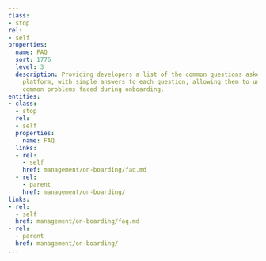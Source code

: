 ```yaml
---
class:
- stop
rel:
- self
properties:
  name: FAQ
  sort: 1776
  level: 3
  description: Providing developers a list of the common questions asked of an API
    platform, with simple answers to each question, allowing them to understand the
    common problems faced during onboarding.
entities:
- class:
  - stop
  rel:
  - self
  properties:
    name: FAQ
  links:
  - rel:
    - self
    href: management/on-boarding/faq.md
  - rel:
    - parent
    href: management/on-boarding/
links:
- rel:
  - self
  href: management/on-boarding/faq.md
- rel:
  - parent
  href: management/on-boarding/
...
```

